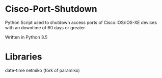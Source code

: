 # Cisco-Port-Shutdown
Python Script used to shutdown access ports of Cisco IOS/IOS-XE devices with an downtime of 60 days or greater

Written in Python 3.5

# Libraries

date-time
netmiko (fork of paramiko)


